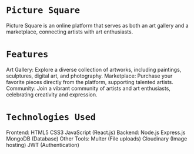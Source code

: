 # `Picture Square`
Picture Square is an online platform that serves as both an art gallery and a marketplace, connecting artists with art enthusiasts.

# `Features `
Art Gallery: Explore a diverse collection of artworks, including paintings, sculptures, digital art, and photography.
Marketplace: Purchase your favorite pieces directly from the platform, supporting talented artists.
Community: Join a vibrant community of artists and art enthusiasts, celebrating creativity and expression.

# `Technologies Used`
Frontend:
  HTML5
  CSS3
  JavaScript (React.js)
Backend:
  Node.js
  Express.js
  MongoDB (Database)
Other Tools:
  Multer (File uploads)
  Cloudinary (Image hosting)
  JWT (Authentication)



